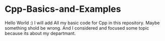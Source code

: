 # Cpp-Basics-and-Examples
Hello World :) I will add All my basic code for Cpp in this repository. Maybe something shold be wrong. And I considered and focused some topic because its about my departmant.
